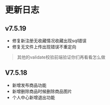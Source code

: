 # 更新日志

## v7.5.19

- 修复新注册无收藏情况收藏出现sql错误
- 修复无文件上传出现错误不重定向
> 其他的validate校验前端验证你们再看看怎么做

## V7.5.18

- 新增发布商品功能
- 新增删除商品时候删除商品图片
- 个人中心新增退出功能
